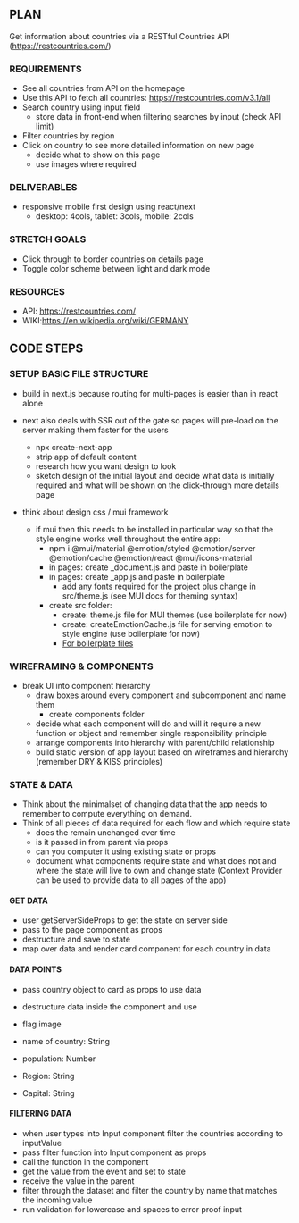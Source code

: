 ## PLAN

Get information about countries via a RESTful Countries API
(https://restcountries.com/)

### REQUIREMENTS

- See all countries from API on the homepage
- Use this API to fetch all countries: https://restcountries.com/v3.1/all
- Search country using input field
  - store data in front-end when filtering searches by input (check API limit)
- Filter countries by region
- Click on country to see more detailed information on new page
  - decide what to show on this page
  - use images where required

### DELIVERABLES

- responsive mobile first design using react/next
  - desktop: 4cols, tablet: 3cols, mobile: 2cols

### STRETCH GOALS

- Click through to border countries on details page
- Toggle color scheme between light and dark mode

### RESOURCES

- API: https://restcountries.com/
- WIKI:https://en.wikipedia.org/wiki/GERMANY

## CODE STEPS

### SETUP BASIC FILE STRUCTURE

- build in next.js because routing for multi-pages is easier than in react alone
- next also deals with SSR out of the gate so pages will pre-load on the server making them faster for the users

  - npx create-next-app
  - strip app of default content
  - research how you want design to look
  - sketch design of the initial layout and decide what data is initially required and what will be shown on the click-through more details page

- think about design css / mui framework
  - if mui then this needs to be installed in particular way so that the style engine works well throughout the entire app:
    - npm i @mui/material @emotion/styled @emotion/server @emotion/cache @emotion/react @mui/icons-material
    - in pages: create \_document.js and paste in boilerplate
    - in pages: create \_app.js and paste in boilerplate
      - add any fonts required for the project plus change in src/theme.js (see MUI docs for theming syntax)
    - create src folder:
      - create: theme.js file for MUI themes (use boilerplate for now)
      - create: createEmotionCache.js file for serving emotion to style engine (use boilerplate for now)
      - [For boilerplate files](https://github.com/mui/material-ui/tree/master/examples/nextjs)

### WIREFRAMING & COMPONENTS

- break UI into component hierarchy
  - draw boxes around every component and subcomponent and name them
    - create components folder
  - decide what each component will do and will it require a new function or object and remember single responsibility principle
  - arrange components into hierarchy with parent/child relationship
  - build static version of app layout based on wireframes and hierarchy (remember DRY & KISS principles)

### STATE & DATA

- Think about the minimalset of changing data that the app needs to remember to compute everything on demand.
- Think of all pieces of data required for each flow and which require state
  - does the remain unchanged over time
  - is it passed in from parent via props
  - can you computer it using existing state or props
  - document what components require state and what does not and where the state will live to own and change state (Context Provider can be used to provide data to all pages of the app)

#### GET DATA

- user getServerSideProps to get the state on server side
- pass to the page component as props
- destructure and save to state
- map over data and render card component for each country in data

#### DATA POINTS

- pass country object to card as props to use data
- destructure data inside the component and use

- flag image
- name of country: String
- population: Number
- Region: String
- Capital: String

#### FILTERING DATA

- when user types into Input component filter the countries according to inputValue
- pass filter function into Input component as props
- call the function in the component
- get the value from the event and set to state
- receive the value in the parent
- filter through the dataset and filter the country by name that matches the incoming value
- run validation for lowercase and spaces to error proof input
